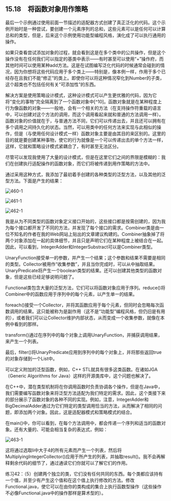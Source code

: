 ## 15.18　将函数对象用作策略

最后一个示例通过使用前面一节描述的适配器方式创建了真正泛化的代码。这个示例开始时是一种尝试，要创建一个元素序列的总和，这些元素可以是任何可以计算总和的类型，但是，后来这个示例使用功能型编程风格，演化成了可以执行通用的操作。

如果只查看尝试添加对象的过程，就会看到这是在多个类中的公共操作，但是这个操作没有在任何我们可以指定的基类中表示——有时甚至可以使用“+”操作府，而其他时间可以使用某种add方法。这是在试图编写泛化代码的时候通常会碰到的情况，因为你想将这些代码应用于多个类上——特别是，像本例一样，作用于多个已经存在且我们不能“修正”的类上。即使你可以将这种情况窄化到Number的子类，这个超类也不包括任何有关“可添加性”的东西。

解决方案是使用策略设计模式，这种设计模式可以产生更优雅的代码，因为它将“变化的事物”完全隔离到了一个函数对象中[^10]。函数对象就是在某种程度上行为像函数的对象——一般地，会有一个相关的方法（在支持操作符重载的语言中，可以创建对这个方法的调用，而这个调用看起来就和普通的方法调用一样）。函数对象的价值就在于，与普通方法不同，它们可以传递出去，并且还可以拥有在多个调用之间持久化的状态。当然，可以用类中的任何方法来实现与此相似的操作，但是（与使用任何设计模式一样）函数对象主要是由其目的来区别的。这里的目的就是要创建某种事物，使它的行为就像是一个可以传递出去的单个方法一样，这样，它就和策略设计模式紧耦合了，有时甚至无法区分。

尽管可以发现我使用了大量的设计模式，但是在这里它们之间的界限是模糊的：我们在创建执行适配操作的函数对象，而它们将被传递到用作策略的方法中。

通过采用这种方式，我添加了最初着手创建的各种类型的泛型方法，以及其他的泛型方法。下面是产生的结果：

![460-1](../Images/image03322.jpeg)

![461-1](../Images/image03323.jpeg)

![462-1](../Images/image03324.jpeg)

我是从为不同类型的函数对象定义接口开始的，这些接口都是按需创建的，因为我为每个接口都开发了不同的方法，并发现了每个接口的需求。Combiner类是由一位不知名的作者在我的Web网站上贴出的文章建议构建的。Combiner抽象掉了将两个对象添加在一起的具体细节，并且只是声明它们在某种程度上被结合在一起。因此，可以看到，IntegerAdder和IntegerSubstract可以是Combiner类型。

UnaryFunction接受单一的参数，并产生一个结果；这个参数和结果不需要是相同的类型。Collector被用作“收集参数”，并且当你完成时，可以从中抽取结果。UnaryPredicate将产生一个boolean类型的结果。还可以创建其他类型的函数对象，但是这些已经足够说明问题了。

Functional类包含大量的泛型方法，它们可以将函数对象应用于序列。reduce()将Combiner中的函数应用于序列中的每个元素，以产生单一的结果。

foreach()接受一个Collector，并将其函数应用于每个元素，但同时会忽略每次函数调用的结果。这只能被称为是副作用（这不是“功能型”编程风格，但仍旧是有用的），或者我们可以让Collector维护内部状态，从而变成一个收集参数，就像在本例中看到的那样。

transform()通过在序列中的每个对象上调用UnaryFunction，并捕获调用结果，来产生一个列表。

最后，filter()将UnaryPredicate应用到序列中的每个对象上，并将那些返回true的对象存储到一个List中。

可以定义附加的泛型函数，例如，C++ STL就具有很多这类函数。在诸如JGA（Generic Algorithms for Java）这样的开源类库中，这个问题也解决了。

在C++中，潜在类型机制将在你调用函数时负责协调各个操作，但是在Java中，我们需要编写函数对象来将泛型方法适配为我们特定的需求。因此，这个类接下来的部分展示了函数对象的各种不同的实现。例如，注意，IntegerAdder和BigDecimalAdder通过为它们特定的类型调用恰当的方法，从而解决了相同的问题，即添加两个对象。因此，这是适配器模式和策略模式的结合。

在main()中，你可以看到，在每个方法调用中，都会传递一个序列和适当的函数对象。还有大量的、可能会相当复杂的表达式，例如：

![463-1](../Images/image03325.jpeg)

这将通过选取li中大于4的所有元素而产生一个列表，然后将MultiplyingIntegerCollector()应用于所产生的列表，并抽取result()。我不会再解释剩余代码的细节了，通过通读它们你就可以了解它们的作用。

练习42：（5）创建两个独立的类，它们没有任何共同的东西。每个类都应该持有一个值，并至少有产生这个值和在这个值上执行修改的方法。修改Functional.java，使它可以在由你的类构成的集合上执行函数型操作（这些操作不必像Functional.java中的操作那样是算术型的）。